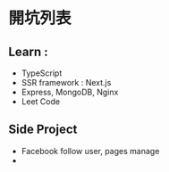 # 開坑列表


## Learn :
   - TypeScript
   - SSR framework : Next.js
   - Express, MongoDB, Nginx
   - Leet Code
## Side Project
   - Facebook follow user, pages manage
   - 